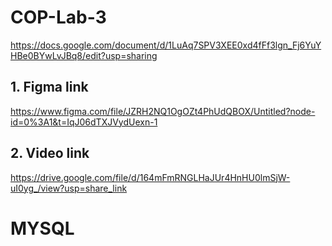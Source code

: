 # COP-Lab-3
https://docs.google.com/document/d/1LuAq7SPV3XEE0xd4fFf3lgn_Fj6YuYHBe0BYwLvJBq8/edit?usp=sharing


## 1. Figma link
https://www.figma.com/file/JZRH2NQ1OgOZt4PhUdQBOX/Untitled?node-id=0%3A1&t=IqJ06dTXJVydUexn-1

## 2. Video link
https://drive.google.com/file/d/164mFmRNGLHaJUr4HnHU0lmSjW-uI0yg_/view?usp=share_link

# MYSQL